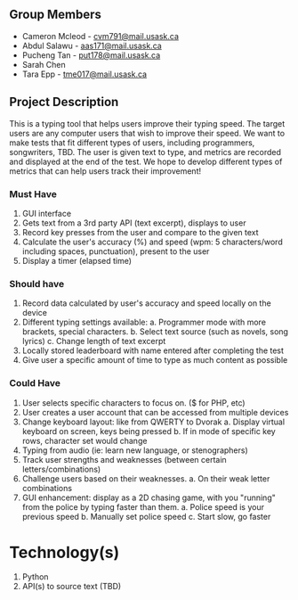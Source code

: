 ## Group Members

- Cameron Mcleod - cvm791@mail.usask.ca
- Abdul Salawu - aas171@mail.usask.ca
- Pucheng Tan - put178@mail.usask.ca
- Sarah Chen
- Tara Epp - tme017@mail.usask.ca

## Project Description

This is a typing tool that helps users improve their typing speed. The target users are any computer users that wish to improve their speed. We want to make tests that fit different types of users, including programmers, songwriters, TBD. The user is given text to type, and metrics are recorded and displayed at the end of the test. We hope to develop different types of metrics that can help users track their improvement! 

### Must Have

1. GUI interface
2. Gets text from a 3rd party API (text excerpt), displays to user
3. Record key presses from the user and compare to the given text
4. Calculate the user's accuracy (%) and speed (wpm: 5 characters/word including spaces, punctuation), present to the user
5. Display a timer (elapsed time)

### Should have

1. Record data calculated by user's accuracy and speed locally on the device
2. Different typing settings available:
a. Programmer mode with more brackets, special characters.
b. Select text source (such as novels, song lyrics)
c. Change length of text excerpt
3. Locally stored leaderboard with name entered after completing the test
4. Give user a specific amount of time to type as much content as possible

### Could Have

1. User selects specific characters to focus on. ($ for PHP, etc)
2. User creates a user account that can be accessed from multiple devices
3. Change keyboard layout: like from QWERTY to Dvorak
a. Display virtual keyboard on screen, keys being pressed
b. If in mode of specific key rows, character set would change
4. Typing from audio (ie: learn new language, or stenographers)
5. Track user strengths and weaknesses (between certain letters/combinations)
6. Challenge users based on their weaknesses.
a. On their weak letter combinations
7. GUI enhancement: display as a 2D chasing game, with you "running" from the police by typing faster than them. 
a. Police speed is your previous speed
b. Manually set police speed
c. Start slow, go faster


# Technology(s)

1. Python
2. API(s) to source text (TBD)